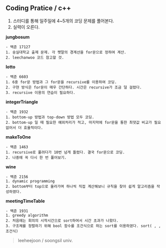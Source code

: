 Coding Pratice / c++
------------------

1. 스터디를 통해 일주일에 4~5개의 코딩 문제를 풀어본다.
2. 실력이 오른다.

**jungbosum**
```
- 백준 17127
1. 숭실대학교 출제 문제. 각 펫말의 경계선을 for문으로 정하여 계산.
2. leechanwoo 코드 참고할 것.
```

**lotto**
```
- 백준 6603
1. 6중 for문 방법과 그 for문을 recursive를 이용하여 코딩.
2. 구현 방식은 for문이 매우 간단하다. 시간은 recursive가 조금 덜 걸렸다.
3. recursive 이용의 연습이 필요하다.
```

**integerTriangle**
```
- 백준 1932
1. bottom-up 방법과 top-down 방법 모두 코딩.
2. bottom-up 일 때 필요한 예외처리가 적고, 마지막에 for문을 통한 최댓값 비교가 필요없어서 더 효율적이다.
```

**makeToOne**
```
- 백준 1463
1. recursive로 풀려다가 10번 넘게 틀렸다. 결국 for문으로 코딩.
2. 나중에 꼭 다시 한 번 풀어보기.
```

**wine**
```
- 백준 2156
1. dynamic programming
2. bottom부터 top으로 올라가며 하나씩 직접 계산해보니 규칙을 찾아 쉽게 알고리즘을 작성하였다.
```

**meetingTimeTable**
```
- 백준 1931
1. greedy algorithm
2. 처음에는 회의의 시작시간으로 sort하여서 시간 초과가 나왔다.
3. 구조체를 정렬하기 위해 bool 함수를 조건식으로 하는 sort를 이용하였다. sort( , , 조건식)
```


>leeheejoon / soongsil univ.
